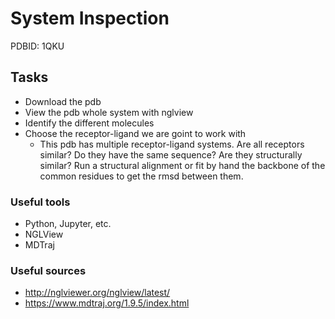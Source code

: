 # System Inspection

PDBID: 1QKU

## Tasks

- Download the pdb
- View the pdb whole system with nglview
- Identify the different molecules
- Choose the receptor-ligand we are goint to work with
	- This pdb has multiple receptor-ligand systems. Are all receptors similar? Do they have
	  the same sequence? Are they structurally similar? Run a structural alignment or fit by
          hand the backbone of the common residues to get the rmsd between them.

### Useful tools

- Python, Jupyter, etc.
- NGLView
- MDTraj

### Useful sources

- http://nglviewer.org/nglview/latest/    
- https://www.mdtraj.org/1.9.5/index.html    
